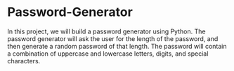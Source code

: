 # Password-Generator
In this project, we will build a password generator using Python. The password generator will ask the user for the length of the password, and then generate a random password of that length. The password will contain a combination of uppercase and lowercase letters, digits, and special characters.
